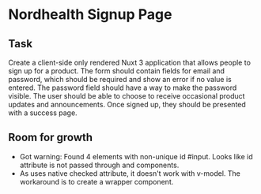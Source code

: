 # Nordhealth Signup Page

## Task

Create a client-side only rendered Nuxt 3 application that allows people to sign up for a product. The form should contain fields for email and password, which should be required and show an error if no value is entered. The password field should have a way to make the password visible. The user should be able to choose to receive occasional product updates and announcements. Once signed up, they should be presented with a success page.

## Room for growth
- Got warning: Found 4 elements with non-unique id #input. Looks like id attribute is not passed through <nord-input> and <nord-checkbox> components.
- As <nord-checkbox> uses native checked attribute, it doesn't work with v-model. The workaround is to create a wrapper component.
